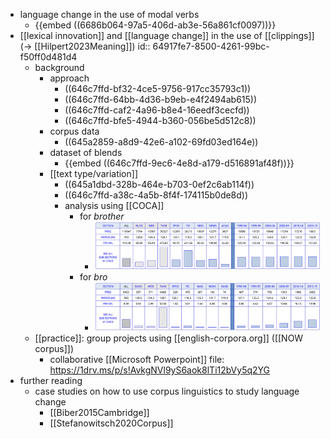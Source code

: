 - language change in the use of modal verbs
	- {{embed ((6686b064-97a5-406d-ab3e-56a861cf0097))}}
- [[lexical innovation]] and [[language change]] in the use of [[clippings]] (→ [[Hilpert2023Meaning]])
  id:: 64917fe7-8500-4261-99bc-f50ff0d481d4
	- background
		- approach
			- ((646c7ffd-bf32-4ce5-9756-917cc35793c1))
			- ((646c7ffd-64bb-4d36-b9eb-e4f2494ab615))
			- ((646c7ffd-caf2-4a96-b8e4-16eedf3cecfd))
			- ((646c7ffd-bfe5-4944-b360-056be5d512c8))
		- corpus data
			- ((645a2859-a8d9-42e6-a102-69fd03ed164e))
		- dataset of blends
			- {{embed ((646c7ffd-9ec6-4e8d-a179-d516891af48f))}}
		- [[text type/variation]]
			- ((645a1dbd-328b-464e-b703-0ef2c6ab114f))
			- ((646c7ffd-a38c-4a5b-8f4f-174115b0de8d))
			- analysis using [[COCA]]
				- for *brother*
					- ![image.png](../assets/image_1688463174743_0.png)
				- for *bro*
					- ![image.png](../assets/image_1688463153614_0.png)
	- [[practice]]: group projects using [[english-corpora.org]] ([[NOW corpus]])
		- collaborative [[Microsoft Powerpoint]] file: https://1drv.ms/p/s!AvkgNVl9yS6aok8lTi12bVy5q2YG
- further reading
	- case studies on how to use corpus linguistics to study language change
		- [[Biber2015Cambridge]]
		- [[Stefanowitsch2020Corpus]]